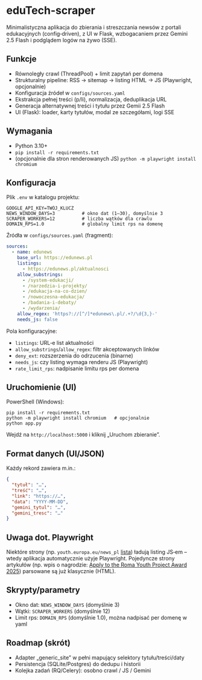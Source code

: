 # eduTech-scraper

Minimalistyczna aplikacja do zbierania i streszczania newsów z portali edukacyjnych (config‑driven), z UI w Flask, wzbogacaniem przez Gemini 2.5 Flash i podglądem logów na żywo (SSE).

## Funkcje
- Równoległy crawl (ThreadPool) + limit zapytań per domena
- Strukturalny pipeline: RSS → sitemap → listing HTML → JS (Playwright, opcjonalnie)
- Konfiguracja źródeł w `configs/sources.yaml` 
- Ekstrakcja pełnej treści (p/li), normalizacja, deduplikacja URL
- Generacja alternatywnej treści i tytułu przez Gemii 2.5 Flash
- UI (Flask): loader, karty tytułów, modal ze szczegółami, logi SSE

## Wymagania
- Python 3.10+
- `pip install -r requirements.txt`
- (opcjonalnie dla stron renderowanych JS) `python -m playwright install chromium`

## Konfiguracja
Plik `.env` w katalogu projektu:
```
GOOGLE_API_KEY=TWÓJ_KLUCZ
NEWS_WINDOW_DAYS=3          # okno dat (1–30), domyślnie 3
SCRAPER_WORKERS=12          # liczba wątków dla crawlu
DOMAIN_RPS=1.0              # globalny limit rps na domenę
```

Źródła w `configs/sources.yaml` (fragment):
```yaml
sources:
  - name: edunews
    base_url: https://edunews.pl
    listings:
      - https://edunews.pl/aktualnosci
    allow_substrings:
      - /system-edukacji/
      - /narzedzia-i-projekty/
      - /edukacja-na-co-dzien/
      - /nowoczesna-edukacja/
      - /badania-i-debaty/
      - /wydarzenia/
    allow_regex: 'https?://[^/]*edunews\.pl/.+?/\d{3,}-'
    needs_js: false
```

Pola konfiguracyjne:
- `listings`: URL‑e list aktualności
- `allow_substrings`/`allow_regex`: filtr akceptowanych linków
- `deny_ext`: rozszerzenia do odrzucenia (binarne)
- `needs_js`: czy listing wymaga renderu JS (Playwright)
- `rate_limit_rps`: nadpisanie limitu rps per domena

## Uruchomienie (UI)
PowerShell (Windows):
```
pip install -r requirements.txt
python -m playwright install chromium   # opcjonalnie
python app.py
```
Wejdź na `http://localhost:5000` i kliknij „Uruchom zbieranie”.

## Format danych (UI/JSON)
Każdy rekord zawiera m.in.:
```json
{
  "tytuł": "…",
  "treść": "…",
  "link": "https://…",
  "data": "YYYY-MM-DD",
  "gemini_tytul": "…",
  "gemini_tresc": "…"
}
```

## Uwaga dot. Playwright
Niektóre strony (np. `youth.europa.eu/news_pl` [lista](https://youth.europa.eu/news_pl)) ładują listing JS‑em – wtedy aplikacja automatycznie użyje Playwright. Pojedyncze strony artykułów (np. wpis o nagrodzie: [Apply to the Roma Youth Project Award 2025](https://youth.europa.eu/news/apply-roma-youth-project-award-2025-eu5000-prize_pl)) parsowane są już klasycznie (HTML).

## Skrypty/parametry
- Okno dat: `NEWS_WINDOW_DAYS` (domyślnie 3)
- Wątki: `SCRAPER_WORKERS` (domyślnie 12)
- Limit rps: `DOMAIN_RPS` (domyślnie 1.0), można nadpisać per domenę w yaml

## Roadmap (skrót)
- Adapter „generic_site” w pełni mapujący selektory tytułu/treści/daty
- Persistencja (SQLite/Postgres) do dedupu i historii
- Kolejka zadań (RQ/Celery): osobno crawl / JS / Gemini

